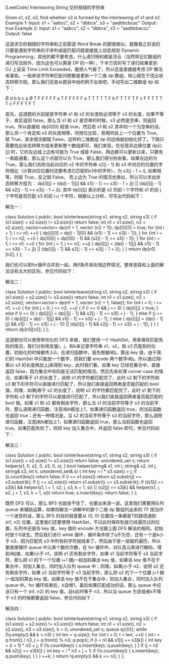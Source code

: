 [LeetCode] Interleaving String 交织相错的字符串 

 
Given s1, s2, s3, find whether s3 is formed by the interleaving of s1 and s2.
Example 1:
Input: s1 = "aabcc", s2 = "dbbca", s3 = "aadbbcbcac"
Output: true
Example 2:
Input: s1 = "aabcc", s2 = "dbbca", s3 = "aadbbbaccc"
Output: false
 
这道求交织相错的字符串和之前那道 Word Break 的题很类似，就像我之前说的只要是遇到字符串的子序列或是匹配问题直接就上动态规划 Dynamic Programming，其他的都不要考虑，什么递归呀的都是浮云（当然带记忆数组的递归写法除外，因为这也可以算是 DP 的一种），千辛万苦的写了递归结果拿到 OJ 上妥妥 Time Limit Exceeded，能把人气昏了，所以还是直接就考虑 DP 解法省事些。一般来说字符串匹配问题都是更新一个二维 dp 数组，核心就在于找出状态转移方程。那么我们还是从题目中给的例子出发吧，手动写出二维数组 dp 如下：
 

  Ø d b b c a
Ø T F F F F F
a T F F F F F
a T T T T T F
b F T T F T F
c F F T T T T
c F F F T F T

 
首先，这道题的大前提是字符串 s1 和 s2 的长度和必须等于 s3 的长度，如果不等于，肯定返回 false。那么当 s1 和 s2 是空串的时候，s3 必然是空串，则返回 true。所以直接给 dp[0][0] 赋值 true，然后若 s1 和 s2 其中的一个为空串的话，那么另一个肯定和 s3 的长度相等，则按位比较，若相同且上一个位置为 True，赋 True，其余情况都赋 False，这样的二维数组 dp 的边缘就初始化好了。下面只需要找出状态转移方程来更新整个数组即可，我们发现，在任意非边缘位置 dp[i][j] 时，它的左边或上边有可能为 True 或是 False，两边都可以更新过来，只要有一条路通着，那么这个点就可以为 True。那么我们得分别来看，如果左边的为 True，那么我们去除当前对应的 s2 中的字符串 s2[j - 1] 和 s3 中对应的位置的字符相比（计算对应位置时还要考虑已匹配的s1中的字符），为 s3[j - 1 + i], 如果相等，则赋 True，反之赋 False。 而上边为 True 的情况也类似，所以可以求出状态转移方程为：
dp[i][j] = (dp[i - 1][j] && s1[i - 1] == s3[i - 1 + j]) || (dp[i][j - 1] && s2[j - 1] == s3[j - 1 + i]);
其中 dp[i][j] 表示的是 s2 的前 i 个字符和 s1 的前 j 个字符是否匹配 s3 的前 i+j 个字符，根据以上分析，可写出代码如下：
 
解法一：

class Solution {
public:
    bool isInterleave(string s1, string s2, string s3) {
        if (s1.size() + s2.size() != s3.size()) return false;
        int n1 = s1.size(), n2 = s2.size();
        vector<vector<bool>> dp(n1 + 1, vector<bool> (n2 + 1)); 
        dp[0][0] = true;
        for (int i = 1; i <= n1; ++i) {
            dp[i][0] = dp[i - 1][0] && (s1[i - 1] == s3[i - 1]);
        }
        for (int i = 1; i <= n2; ++i) {
            dp[0][i] = dp[0][i - 1] && (s2[i - 1] == s3[i - 1]);
        }
        for (int i = 1; i <= n1; ++i) {
            for (int j = 1; j <= n2; ++j) {
                dp[i][j] = (dp[i - 1][j] && s1[i - 1] == s3[i - 1 + j]) || (dp[i][j - 1] && s2[j - 1] == s3[j - 1 + i]);
            }
        }
        return dp[n1][n2];
    }
};

 
我们也可以把for循环合并到一起，用if条件来处理边界情况，整体思路和上面的解法没有太大的区别，参见代码如下：
 
解法二：

class Solution {
public:
    bool isInterleave(string s1, string s2, string s3) {
        if (s1.size() + s2.size() != s3.size()) return false;
        int n1 = s1.size(), n2 = s2.size();
        vector<vector<bool>> dp(n1 + 1, vector<bool> (n2 + 1, false)); 
        for (int i = 0; i <= n1; ++i) {
            for (int j = 0; j <= n2; ++j) {
                if (i == 0 && j == 0) {
                    dp[i][j] = true;
                } else if (i == 0) {
                    dp[i][j] = dp[i][j - 1] && s2[j - 1] == s3[i + j - 1];
                } else if (j == 0) {
                    dp[i][j] = dp[i - 1][j] && s1[i - 1] == s3[i + j - 1];
                } else {
                    dp[i][j] = (dp[i - 1][j] && s1[i - 1] == s3[i + j - 1]) || (dp[i][j - 1] && s2[j - 1] == s3[i + j - 1]);
                }
            }
        }
        return dp[n1][n2];
    }
};

 
这道题也可以使用带优化的 DFS 来做，我们使用一个 HashSet，用来保存匹配失败的情况，我们分别用变量i，j，和k来记录字符串 s1，s2，和 s3 匹配到的位置，初始化的时候都传入0。在递归函数中，首先根据i和j，算出 key 值，由于我们的 HashSet 中只能放一个数字，而我们要 encode 两个数字i和j，所以通过用i乘以 s3 的长度再加上j来得到 key，此时我们看，如果 key 已经在集合中，直接返回 false，因为集合中存的是无法匹配的情况。然后先来处理 corner case 的情况，如果i等于 s1 的长度了，说明 s1 的字符都匹配完了，此时 s2 剩下的字符和 s3 剩下的字符可以直接进行匹配了，所以我们直接返回两者是否能匹配的 bool 值。同理，如果j等于 s2 的长度了，说明 s2 的字符都匹配完了，此时 s1 剩下的字符和 s3 剩下的字符可以直接进行匹配了，所以我们直接返回两者是否能匹配的 bool 值。如果 s1 和 s2 都有剩余字符，那么当 s1 的当前字符等于 s3 的当前字符，那么调用递归函数，注意i和k都加上1，如果递归函数返回 true，则当前函数也返回 true；还有一种情况是，当 s2 的当前字符等于 s3 的当前字符，那么调用递归函数，注意j和k都加上1，如果递归函数返回 true，那么当前函数也返回 true。如果匹配失败了，则将 key 加入集合中，并返回 false 即可，参见代码如下：
 
解法三：

class Solution {
public:
    bool isInterleave(string s1, string s2, string s3) {
        if (s1.size() + s2.size() != s3.size()) return false;
        unordered_set<int> s;
        return helper(s1, 0, s2, 0, s3, 0, s);
    }
    bool helper(string& s1, int i, string& s2, int j, string& s3, int k, unordered_set<int>& s) {
        int key = i * s3.size() + j;
        if (s.count(key)) return false;
        if (i == s1.size()) return s2.substr(j) == s3.substr(k);
        if (j == s2.size()) return s1.substr(i) == s3.substr(k);
        if ((s1[i] == s3[k] && helper(s1, i + 1, s2, j, s3, k + 1, s)) || 
            (s2[j] == s3[k] && helper(s1, i, s2, j + 1, s3, k + 1, s))) return true;
        s.insert(key);
        return false;
    }
};

 
既然 DFS 可以，那么 BFS 也就坐不住了，也要出来浪一波。这里我们需要用队列 queue 来辅助运算，如果将解法一讲解中的那个二维 dp 数组列出来的 TF 图当作一个迷宫的话，那么 BFS 的目的就是要从 (0, 0) 位置找一条都是T的路径通到 (n1, n2) 位置，这里我们还要使用 HashSet，不过此时保存到是已经遍历过的位置，队列中还是存 key 值，key 值的 encode 方法跟上面 DFS 解法的相同，初始时放个0进去。然后我们进行 while 循环，循环条件除了q不为空，还有一个是k小于 n3，因为匹配完 s3 中所有的字符就结束了。然后由于是一层层的遍历，所以要直接循环 queue 中元素个数的次数，在 for 循环中，对队首元素进行解码，得到i和j值，如果i小于 n1，说明 s1 还有剩余字符，如果 s1 当前字符等于 s3 当前字符，那么把 s1 的下一个位置 i+1 跟j一起加码算出 key 值，如果该 key 值不在于集合中，则加入集合，同时加入队列 queue 中；同理，如果j小于 n2，说明 s2 还有剩余字符，如果 s2 当前字符等于 s3 当前字符，那么把 s2 的下一个位置 j+1 跟i一起加码算出 key 值，如果该 key 值不在于集合中，则加入集合，同时加入队列 queue 中。for 循环结束后，k自增1。最后如果匹配成功的话，那么 queue 中应该只有一个 (n1, n2) 的 key 值，且k此时等于 n3，所以当 queue 为空或者k不等于 n3 的时候都要返回 false，参见代码如下：
 
解法四：

class Solution {
public:
    bool isInterleave(string s1, string s2, string s3) {
        if (s1.size() + s2.size() != s3.size()) return false;
        int n1 = s1.size(), n2 = s2.size(), n3 = s3.size(), k = 0;
        unordered_set<int> s;
        queue<int> q{{0}};
        while (!q.empty() && k < n3) {
            int len = q.size();
            for (int t = 0; t < len; ++t) {
                int i = q.front() / n3, j = q.front() % n3; q.pop();
                if (i < n1 && s1[i] == s3[k]) {
                    int key = (i + 1) * n3 + j;
                    if (!s.count(key)) {
                        s.insert(key);
                        q.push(key);
                    }
                }
                if (j < n2 && s2[j] == s3[k]) {
                    int key = i * n3 + j + 1;
                    if (!s.count(key)) {
                        s.insert(key);
                        q.push(key);
                    }
                }
            }
            ++k;
        }
        return !q.empty() && k == n3;
    }
};

